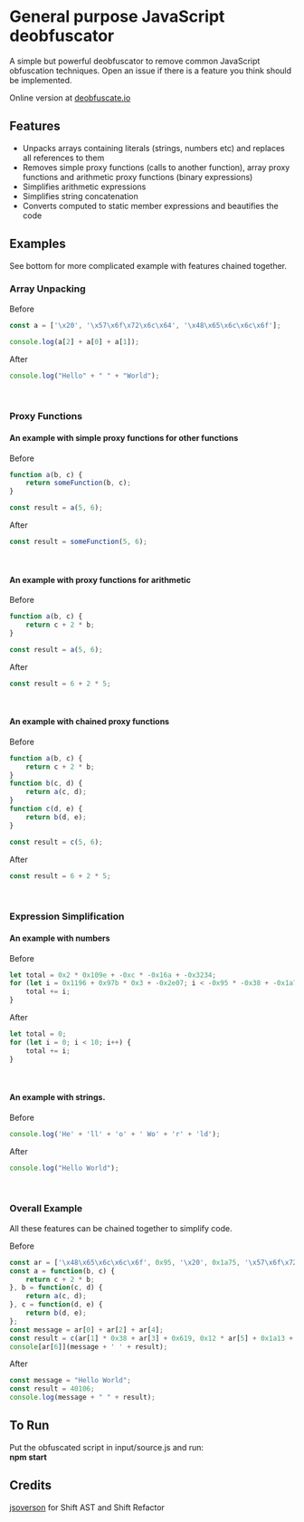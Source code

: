 # General purpose JavaScript deobfuscator

A simple but powerful deobfuscator to remove common JavaScript obfuscation techniques.
Open an issue if there is a feature you think should be implemented.

Online version at [deobfuscate.io](https://deobfuscate.io)

## Features
* Unpacks arrays containing literals (strings, numbers etc) and replaces all references to them
* Removes simple proxy functions (calls to another function), array proxy functions and arithmetic proxy functions (binary expressions)
* Simplifies arithmetic expressions
* Simplifies string concatenation
* Converts computed to static member expressions and beautifies the code


## Examples
See bottom for more complicated example with features chained together.

### Array Unpacking
Before
```javascript
const a = ['\x20', '\x57\x6f\x72\x6c\x64', '\x48\x65\x6c\x6c\x6f'];

console.log(a[2] + a[0] + a[1]);
```

After
```javascript
console.log("Hello" + " " + "World");
```

<br/>

### Proxy Functions
#### An example with simple proxy functions for other functions

Before
```javascript
function a(b, c) {
    return someFunction(b, c);
}

const result = a(5, 6);
```

After
```javascript
const result = someFunction(5, 6);
```

<br/>

#### An example with proxy functions for arithmetic

Before
```javascript
function a(b, c) {
    return c + 2 * b;
}

const result = a(5, 6);
```

After
```javascript
const result = 6 + 2 * 5;
```

<br/>

#### An example with chained proxy functions

Before
```javascript
function a(b, c) {
    return c + 2 * b;
}
function b(c, d) {
    return a(c, d);
}
function c(d, e) {
    return b(d, e);
}

const result = c(5, 6);
```

After
```javascript
const result = 6 + 2 * 5;
```

<br/>

### Expression Simplification
#### An example with numbers

Before
```javascript
let total = 0x2 * 0x109e + -0xc * -0x16a + -0x3234;
for (let i = 0x1196 + 0x97b * 0x3 + -0x2e07; i < -0x95 * -0x38 + -0x1a75 + -0x619; i++) {
    total += i;
}
```

After
```javascript
let total = 0;
for (let i = 0; i < 10; i++) {
    total += i;
}
```
<br/>

#### An example with strings.

Before
```javascript
console.log('He' + 'll' + 'o' + ' Wo' + 'r' + 'ld');
```

After
```javascript
console.log("Hello World");
```

<br/>

### Overall Example
All these features can be chained together to simplify code.

Before
```javascript
const ar = ['\x48\x65\x6c\x6c\x6f', 0x95, '\x20', 0x1a75, '\x57\x6f\x72\x6c\x64', -0x53, '\x6c\x6f\x67']
const a = function(b, c) {
    return c + 2 * b;
}, b = function(c, d) {
    return a(c, d);
}, c = function(d, e) {
    return b(d, e);
};
const message = ar[0] + ar[2] + ar[4];
const result = c(ar[1] * 0x38 + ar[3] + 0x619, 0x12 * ar[5] + 0x1a13 + 0x621);
console[ar[6]](message + ' ' + result);
```

After
```javascript
const message = "Hello World";
const result = 40106;
console.log(message + " " + result);
```


## To Run
Put the obfuscated script in input/source.js and run:<br/>
**npm start**


## Credits
[jsoverson](https://github.com/jsoverson) for Shift AST and Shift Refactor
